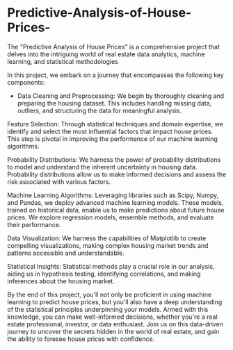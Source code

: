 # Predictive-Analysis-of-House-Prices-
The "Predictive Analysis of House Prices" is a comprehensive project that delves into the intriguing world of real estate data analytics, machine learning, and statistical methodologies

In this project, we embark on a journey that encompasses the following key components:

- Data Cleaning and Preprocessing: We begin by thoroughly cleaning and preparing the housing dataset. This includes handling missing data, outliers, and structuring the data for meaningful analysis.

Feature Selection: Through statistical techniques and domain expertise, we identify and select the most influential factors that impact house prices. This step is pivotal in improving the performance of our machine learning algorithms.

Probability Distributions: We harness the power of probability distributions to model and understand the inherent uncertainty in housing data. Probability distributions allow us to make informed decisions and assess the risk associated with various factors.

Machine Learning Algorithms: Leveraging libraries such as Scipy, Numpy, and Pandas, we deploy advanced machine learning models. These models, trained on historical data, enable us to make predictions about future house prices. We explore regression models, ensemble methods, and evaluate their performance.

Data Visualization: We harness the capabilities of Matplotlib to create compelling visualizations, making complex housing market trends and patterns accessible and understandable.

Statistical Insights: Statistical methods play a crucial role in our analysis, aiding us in hypothesis testing, identifying correlations, and making inferences about the housing market.

By the end of this project, you'll not only be proficient in using machine learning to predict house prices, but you'll also have a deep understanding of the statistical principles underpinning your models. Armed with this knowledge, you can make well-informed decisions, whether you're a real estate professional, investor, or data enthusiast. Join us on this data-driven journey to uncover the secrets hidden in the world of real estate, and gain the ability to foresee house prices with confidence.
